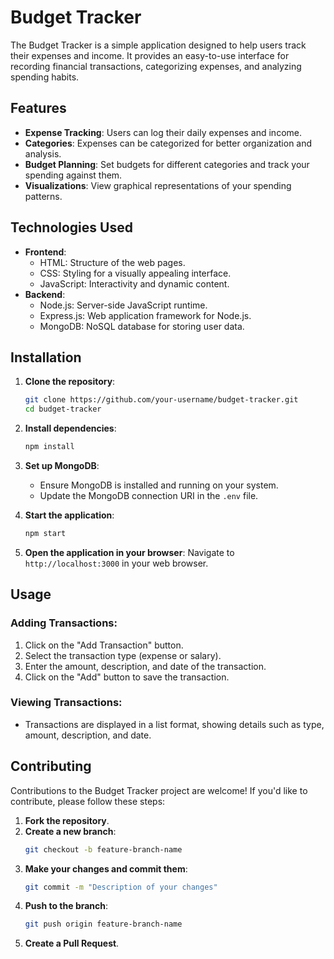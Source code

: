 # Budget Tracker

The Budget Tracker is a simple application designed to help users track their expenses and income. It provides an easy-to-use interface for recording financial transactions, categorizing expenses, and analyzing spending habits.

## Features

- **Expense Tracking**: Users can log their daily expenses and income.
- **Categories**: Expenses can be categorized for better organization and analysis.
- **Budget Planning**: Set budgets for different categories and track your spending against them.
- **Visualizations**: View graphical representations of your spending patterns.

## Technologies Used

- **Frontend**:
  - HTML: Structure of the web pages.
  - CSS: Styling for a visually appealing interface.
  - JavaScript: Interactivity and dynamic content.
- **Backend**:
  - Node.js: Server-side JavaScript runtime.
  - Express.js: Web application framework for Node.js.
  - MongoDB: NoSQL database for storing user data.

## Installation

1. **Clone the repository**:
    ```bash
    git clone https://github.com/your-username/budget-tracker.git
    cd budget-tracker
    ```

2. **Install dependencies**:
    ```bash
    npm install
    ```

3. **Set up MongoDB**:
    - Ensure MongoDB is installed and running on your system.
    - Update the MongoDB connection URI in the `.env` file.

4. **Start the application**:
    ```bash
    npm start
    ```

5. **Open the application in your browser**:
    Navigate to `http://localhost:3000` in your web browser.

## Usage

### Adding Transactions:

1. Click on the "Add Transaction" button.
2. Select the transaction type (expense or salary).
3. Enter the amount, description, and date of the transaction.
4. Click on the "Add" button to save the transaction.

### Viewing Transactions:

- Transactions are displayed in a list format, showing details such as type, amount, description, and date.


## Contributing

Contributions to the Budget Tracker project are welcome! If you'd like to contribute, please follow these steps:

1. **Fork the repository**.
2. **Create a new branch**:
    ```bash
    git checkout -b feature-branch-name
    ```
3. **Make your changes and commit them**:
    ```bash
    git commit -m "Description of your changes"
    ```
4. **Push to the branch**:
    ```bash
    git push origin feature-branch-name
    ```
5. **Create a Pull Request**.
